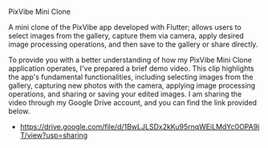 PixVibe Mini Clone

A mini clone of the PixVibe app developed with Flutter; allows users to select images from the gallery, capture them via camera, apply desired image processing operations, and then save to the gallery or share directly.

To provide you with a better understanding of how my PixVibe Mini Clone application operates, I've prepared a brief demo video. This clip highlights the app's fundamental functionalities, including selecting images from the gallery, capturing new photos with the camera, applying image processing operations, and sharing or saving your edited images.
I am sharing the video through my Google Drive account, and you can find the link provided below.
- https://drive.google.com/file/d/1BwLJLSDx2kKu95rnqWEiLMdYc0OPA9iT/view?usp=sharing
